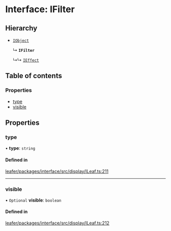 # Interface: IFilter

## Hierarchy

- [`IObject`](IObject.md)

  ↳ **`IFilter`**

  ↳↳ [`IEffect`](IEffect.md)

## Table of contents

### Properties

- [type](IFilter.md#type)
- [visible](IFilter.md#visible)

## Properties

### type

• **type**: `string`

#### Defined in

[leafer/packages/interface/src/display/ILeaf.ts:211](https://github.com/leaferjs/leafer/blob/4821e21/packages/interface/src/display/ILeaf.ts#L211)

___

### visible

• `Optional` **visible**: `boolean`

#### Defined in

[leafer/packages/interface/src/display/ILeaf.ts:212](https://github.com/leaferjs/leafer/blob/4821e21/packages/interface/src/display/ILeaf.ts#L212)
